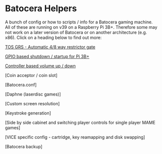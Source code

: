 # Batocera Helpers
A bunch of config or how to scripts / info for a Batocera gaming machine.  All of these are running on v39 on a Raspberry Pi 3B+.  Therefore some may not work on a later version of Batocera or on another architecture (e.g. x86).  Click on a heading below to find out more:

[TOS GRS - Automatic 4/8 way restrictor gate](https://github.com/DaveBullet1050/BatoceraHelpers/blob/main/README/TOS_GRS_Switch%20README.md#tos-grs---automatic-48-way-restrictor-gate)

[GPIO based shutdown / startup for Pi 3B+](https://github.com/DaveBullet1050/BatoceraHelpers/blob/main/README/PowerOffOn%20README.md#gpio-based-shutdown--startup-for-pi-3b)

[Controller based volume up / down](https://github.com/DaveBullet1050/BatoceraHelpers/blob/main/README/VolumeUpDown%20README.md#controller-based-volume-up--down)

[Coin acceptor / coin slot]

[Batocera.conf]

[Daphne (laserdisc games)]

[Custom screen resolution]

[Keystroke generation]

[Side by side cabinet and switching player controls for single player MAME games]

[VICE specific config - cartridge, key reamapping and disk swapping]

[Batocera backup]

